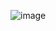 ![image](https://github.com/VlaanH/imageSplitter/assets/70905839/dd2a16fe-4c47-4d5a-9aca-9f4115f7b442)
